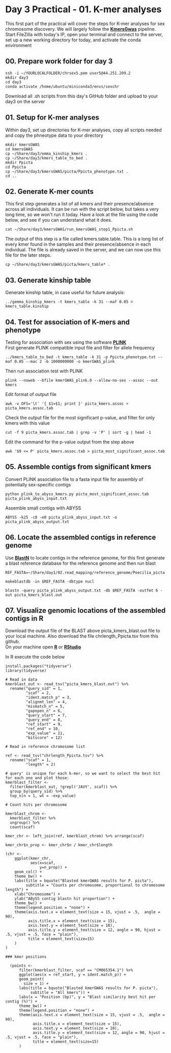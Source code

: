 # Day 3 Practical - 01. K-mer analyses

This first part of the practical will cover the steps for K-mer analyses for sex chromosome discovery. We will largely follow the **[KmersGwas](https://github.com/voichek/kmersGWAS/tree/master)** pipeline.  
Start FileZilla with today's IP, open your terminal and connect to the server, set up a new working directory for today, and activate the conda environment

## 00. Prepare work folder for day 3

```
ssh -i ~/YOURLOCALFOLDER/chrsex5.pem user5@44.251.209.2
mkdir day3
cd day3
conda activate /home/ubuntu/miniconda3/envs/sexchr
```
Download all .sh scripts from this day's GitHub folder and upload to your day3 on the server

## 01. Setup for K-mer analyses

Within day3, set up directories for K-mer analyses, copy all scripts needed and copy the phneotype data to your directory

```
mkdir kmersGWAS
cd kmersGWAS
cp ~/Share/day3/emma_kinship_kmers .
cp ~/Share/day3/kmers_table_to_bed .
mkdir Ppicta
cd Ppicta
cp ~/Share/day3/kmersGWAS/picta/Ppicta_phenotype.txt .
cd ..
```

## 02. Generate K-mer counts

This first step generates a list of all kmers and their presence/absence across all individuals. It can be run with the script below, but takes a very long time, so we won't run it today. Have a look at the file using the code below, and see if you can understand what it does.

```
cat ~/Share/day3/kmersGWAS/run_kmersGWAS_step1_Ppicta.sh
```

The output of this step is a file called kmers.table.table. This is a long list of every kmer found in the samples and their presence/absence in each individual. The file is already saved in the server, and we can now use this file for the later steps.  

```
cp ~/Share/day3/kmersGWAS/picta/kmers_table* .
```

## 03. Generate kinship table  

Generate kinship table, in case useful for future analysis:

```
../gemma_kinship_kmers -t kmers_table -k 31 --maf 0.05 > kmers_table.kinship
```

## 04. Test for association of K-mers and phenotype    
Testing for association with sex using the software **[PLINK](https://www.cog-genomics.org/plink/)**   
First generate PLINK compatible input file and filter for allele frequency

```
../kmers_table_to_bed -t kmers_table -k 31 -p Ppicta_phenotype.txt --maf 0.05 --mac 2 -b 1000000000 -o kmerGWAS_plink
```

Then run association test with PLINK

```
plink --noweb --bfile kmerGWAS_plink.0 --allow-no-sex --assoc --out kmers
```

Edit format of output file

```
awk -v OFS='\t' '{ $1=$1; print }' picta_kmers.assoc > picta_kmers.assoc.tab
```

Check the output file for the most significant p-value, and filter for only kmers with this value

```
cut -f 9 picta_kmers.assoc.tab | grep -v 'P' | sort -g | head -1
```

Edit the command for the p-value output from the step above

```
awk '$9 <= P' picta_kmers.assoc.tab > picta_most_significant_assoc.tab
```

## 05. Assemble contigs from significant kmers    

Convert PLINK association file to a fasta input file for assembly of potentially sex-specific contigs

```
python plink_to_abyss_kmers.py picta_most_significant_assoc.tab picta_plink_abyss_input.txt
```

Assemble small contigs with ABYSS

```
ABYSS -k25 -c0 -e0 picta_plink_abyss_input.txt -o picta_plink_abyss_output.txt
```

## 06. Locate the assembled contigs in reference genome    

Use **[BlastN](https://blast.ncbi.nlm.nih.gov/Blast.cgi?PROGRAM=blastn&BLAST_SPEC=GeoBlast&PAGE_TYPE=BlastSearch)**  to locate contigs in the reference genome, for this first generate a blast reference database for the reference genome and then run blast

```
REF_FASTA=~/Share/day1/02.read_mapping/reference_genome/Poecilia_picta.fna

makeblastdb -in $REF_FASTA -dbtype nucl

blastn -query picta_plink_abyss_output.txt -db $REF_FASTA -outfmt 6 -out picta_kmers_blast.out
```

## 07. Visualize genomic locations of the assembled contigs in R

Download the output file of the BLAST above picta_kmers_blast.out file to your local machine. Also download the file chrlength_Ppicta.tsv from this github.  
On your machine open **[R](https://cran.r-project.org)** or **[RStudio](https://posit.co/products/open-source/rstudio/?sid=1)**   

In R execute the code below

```
install.packages("tidyverse")
library(tidyverse)

# Read in data
kmerblast_out <- read_tsv("picta_kmers_blast.out") %>%
  rename("query_sid" = 1,
         "scaf" = 2,
         "ident.match_p" = 3,
         "alignmt_len" = 4,
         "mismatch_n" = 5,
         "gapopen_n" = 6,
         "query_start" = 7,
         "query_end" = 8,
         "ref_start" = 9,
         "ref_end" = 10,
         "exp_value" = 11,
         "bitscore" = 12)

# Read in reference chromosome list

ref <- read_tsv("chrlength_Ppicta.tsv") %>%
  rename("scaf" = 1,
         "length" = 2)

# query' is unique for each k-mer, so we want to select the best hit for each one and plot those:
kmerblast_filter <- 
  filter(kmerblast_out, !grepl('JAVY', scaf)) %>% 
  group_by(query_sid) %>% 
  top_n(n = 1, wt = -exp_value)

# Count hits per chromosome

kmerblast_chrom <-
  kmerblast_filter %>% 
  ungroup() %>% 
  count(scaf)

kmer_chr <- left_join(ref, kmerblast_chrom) %>% arrange(scaf)

kmer_chr$n_prop <- kmer_chr$n / kmer_chr$length

(chr <-
    ggplot(kmer_chr,
           aes(x=scaf,
               y=n_prop)) + 
    geom_col() +
    theme_bw() +
    labs(title = bquote("Blasted kmerGWAS results for P. picta"),
         subtitle = "Counts per chromosome, proportional to chromosome length") +
    xlab("Chromosome") +
    ylab("ABySS contig blastn hit proportion") +
    theme_bw() + 
    theme(legend.position = "none") + 
    theme(axis.text.x = element_text(size = 15, vjust = .5,  angle = 90),
          axis.title.x = element_text(size = 15),
          axis.text.y = element_text(size = 10),
          axis.title.y = element_text(size = 12, angle = 90, hjust = .5, vjust = .5, face = "plain"),
          title = element_text(size=15)
    )
)
  
### kmer positions
  
  (points <-
      filter(kmerblast_filter, scaf == "CM065354.1") %>%
      ggplot(aes(x = ref_start, y = ident.match_p)) +
      geom_point(
        size = 1) +
      labs(title = bquote("Blasted kmerGWAS results for P. picta"),
           subtitle = "All kmers")) +
      labs(x = "Position (bp)", y = "Blast similarity best hit per contig (%)") +
      theme_bw() + 
      theme(legend.position = "none") + 
      theme(axis.text.x = element_text(size = 15, vjust = .5,  angle = 90),
            axis.title.x = element_text(size = 15),
            axis.text.y = element_text(size = 10),
            axis.title.y = element_text(size = 12, angle = 90, hjust = .5, vjust = .5, face = "plain"),
            title = element_text(size=15)
      )
```

